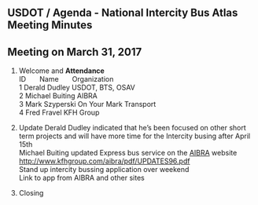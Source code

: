 
## USDOT / Agenda - National Intercity Bus Atlas Meeting Minutes     
## Meeting on March 31, 2017    

1. Welcome and **Attendance**   
ID &nbsp; &nbsp; &nbsp; Name &nbsp; &nbsp; &nbsp; Organization       
1  Derald Dudley   USDOT, BTS, OSAV   
2  Michael Buiting   AIBRA   
3  Mark Szyperski   On Your Mark Transport   
4  Fred Fravel   KFH Group    

2. Update
Derald Dudley indicated that he’s been focused on other short term projects and will have more time for the Intercity busing after April 15th   
Michael Buiting updated Express bus service on the [AIBRA](http://www.kfhgroup.com/aibra/home.htm) website   
http://www.kfhgroup.com/aibra/pdf/UPDATES96.pdf   
Stand up intercity bussing application over weekend  
Link to app from AIBRA and other sites   

3. Closing   

